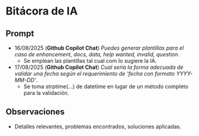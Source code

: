 # Bitácora de IA

## Prompt
- 16/08/2025 (**Github Copilot Chat**) _Puedes generar plantillas para el caso de enhancement, docs, data, help wanted, invalid, question_.
   - Se emplean las plantillas tal cual com lo sugiere la IA.
- 17/08/2025 (**Github Copilot Chat**) _Cual sería la forma adecuada de validar una fecha según el requerimiento de 'fecha con formato YYYY-MM-DD'_.
    - Se toma strptime(...) de datetime en lugar de un método completo para la validación.

## Observaciones
- Detalles relevantes, problemas encontrados, soluciones aplicadas.